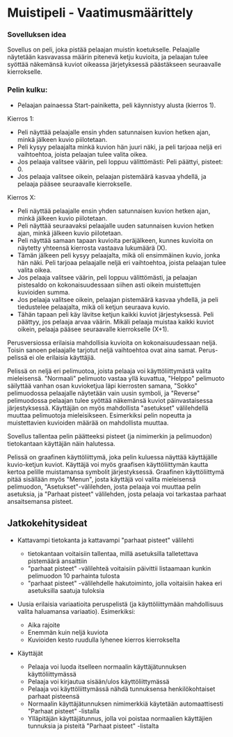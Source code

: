 ﻿# Muistipeli - Vaatimusmäärittely

### Sovelluksen idea

Sovellus on peli, joka pistää pelaajan muistin koetukselle. Pelaajalle näytetään kasvavassa määrin pitenevä ketju kuvioita, ja pelaajan tulee 
syöttää näkemänsä kuviot oikeassa järjetyksessä päästäkseen seuraavalle kierrokselle.


### Pelin kulku:

- Pelaajan painaessa Start-painiketta, peli käynnistyy alusta (kierros 1).

Kierros 1:
- Peli näyttää pelaajalle ensin yhden satunnaisen kuvion hetken ajan, minkä jälkeen kuvio piilotetaan.
- Peli kysyy pelaajalta minkä kuvion hän juuri näki, ja peli tarjoaa neljä eri vaihtoehtoa, joista pelaajan tulee valita oikea.
- Jos pelaaja valitsee väärin, peli loppuu välittömästi: Peli päättyi, pisteet: 0.
- Jos pelaaja valitsee oikein, pelaajan pistemäärä kasvaa yhdellä, ja pelaaja pääsee seuraavalle kierrokselle.

Kierros X:
- Peli näyttää pelaajalle ensin yhden satunnaisen kuvion hetken ajan, minkä jälkeen kuvio piilotetaan.
- Peli näyttää seuraavaksi pelaajalle uuden satunnaisen kuvion hetken ajan, minkä jälkeen kuvio piilotetaan.
- Peli näyttää samaan tapaan kuvioita peräjälkeen, kunnes kuvioita on näytetty yhteensä kierrosta vastaava lukumäärä (X).
- Tämän jälkeen peli kysyy pelaajalta, mikä oli ensimmäinen kuvio, jonka hän näki. Peli tarjoaa pelaajalle neljä eri vaihtoehtoa, joista pelaajan tulee valita oikea.
- Jos pelaaja valitsee väärin, peli loppuu välittömästi, ja pelaajan pistesaldo on kokonaisuudessaan siihen asti oikein muistettujen kuvioiden summa.
- Jos pelaaja valitsee oikein, pelaajan pistemäärä kasvaa yhdellä, ja peli tiedustelee pelaajalta, mikä oli ketjun seuraava kuvio.
- Tähän tapaan peli käy lävitse ketjun kaikki kuviot järjestyksessä. Peli päättyy, jos pelaaja arvaa väärin. Mikäli pelaaja muistaa kaikki kuviot oikein, pelaaja 
pääsee seuraavalle kierrokselle (X+1).

Perusversiossa erilaisia mahdollisia kuvioita on kokonaisuudessaan neljä. Toisin sanoen pelaajalle tarjotut neljä vaihtoehtoa ovat aina samat. Perus-pelissä ei ole erilaisia käyttäjiä. 

Pelissä on neljä eri pelimuotoa, joista pelaaja voi käyttöliittymästä valita mieleisensä. "Normaali" pelimuoto vastaa yllä kuvattua, "Helppo" pelimuoto säilyttää vanhan osan kuvioketjua läpi kierrosten samana, "Sokko" pelimuodossa pelaajalle näytetään vain uusin symboli, ja "Reverse" pelimuodossa pelaajan tulee syöttää näkemänsä kuviot päinvastaisessa järjestyksessä. Käyttäjän on myös mahdollista "asetukset" välilehdellä muuttaa pelimuotoja mieleisikseen. Esimerkiksi pelin nopeutta ja muistettavien kuvioiden määrää on mahdollista muuttaa.

Sovellus tallentaa pelin päätteeksi pisteet (ja nimimerkin ja pelimuodon) tietokantaan käyttäjän näin halutessa.

Pelissä on graafinen käyttöliittymä, joka pelin kuluessa näyttää käyttäjälle kuvio-ketjun kuviot. Käyttäjä voi myös graafisen käyttöliittymän kautta kertoa pelille muistamansa symbolit järjestyksessä. Graafinen käyttöliittymä pitää sisällään myös "Menun", josta käyttäjä voi valita mieleisensä pelimuodon, "Asetukset"-välilehden, josta pelaaja voi muuttaa pelin asetuksia, ja "Parhaat pisteet" välilehden, josta pelaaja voi tarkastaa parhaat ansaitsemansa pisteet.



## Jatkokehitysideat

- Kattavampi tietokanta ja kattavampi "parhaat pisteet" välilehti
  - tietokantaan voitaisiin tallentaa, millä asetuksilla talletettava pistemäärä ansaittiin
  - "parhaat pisteet" -välilehteä voitaisiin päivittii listaamaan kunkin pelimuodon 10 parhainta tulosta
  - "parhaat pisteet" -välilehdelle hakutoiminto, jolla voitaisiin hakea eri asetuksilla saatuja tuloksia

- Uusia erilaisia variaatioita peruspelistä (ja käyttöliittymään mahdollisuus valita haluamansa variaatio). Esimerkiksi:
   - Aika rajoite
   - Enemmän kuin neljä kuviota
   - Kuvioiden kesto ruudulla lyhenee kierros kierrokselta

- Käyttäjät
  - Pelaaja voi luoda itselleen normaalin käyttäjätunnuksen käyttöliittymässä
  - Pelaaja voi kirjautua sisään/ulos käyttöliittymässä
  - Pelaaja voi käyttöliittymässä nähdä tunnuksensa henkilökohtaiset parhaat pisteensä
  - Normaalin käyttäjätunnuksen nimimerkkiä käytetään automaattisesti "Parhaat pisteet" -listalla
  - Ylläpitäjän käyttäjätunnus, jolla voi poistaa normaalien käyttäjien tunnuksia ja pisteitä "Parhaat pisteet" -listalta
  

